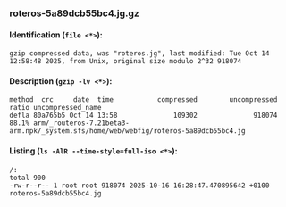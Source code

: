 ### roteros-5a89dcb55bc4.jg.gz
#### Identification (`file <*>`):
```
gzip compressed data, was "roteros.jg", last modified: Tue Oct 14 12:58:48 2025, from Unix, original size modulo 2^32 918074
```
#### Description (`gzip -lv <*>`):
```
method  crc     date  time           compressed        uncompressed  ratio uncompressed_name
defla 80a765b5 Oct 14 13:58              109302              918074  88.1% arm/_routeros-7.21beta3-arm.npk/_system.sfs/home/web/webfig/roteros-5a89dcb55bc4.jg
```
#### Listing (`ls -AlR --time-style=full-iso <*>`):
```
/:
total 900
-rw-r--r-- 1 root root 918074 2025-10-16 16:28:47.470895642 +0100 roteros-5a89dcb55bc4.jg
```

